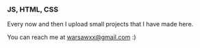 ### JS, HTML, CSS

Every now and then I upload small projects that I have made here.

You can reach me at warsawxx@gmail.com :)
